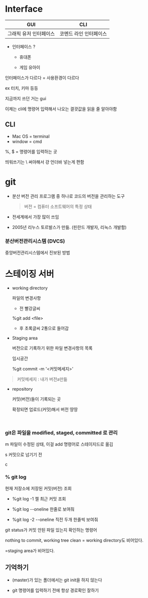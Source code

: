# Interface


| GUI                    | CLI                    |
| ---------------------- | ---------------------- |
| 그래픽 유저 인터페이스 | 코멘드 라인 인터페이스 |

* 인터페이스 ?
  * 휴대폰 
  
  * 게임 유아이
  
    

인터페이스가 다르다 = 사용환경이 다르다 

ex 터치, 키마 등등 



지금까지 쓰던 거는 gui 

이제는 cli에 명령어 입력해서 나오는 결괏값을 읽을 줄 알아야함 



## CLI

* Mac OS = terminal
* window = cmd



%, $ = 명령어를 입력하는 곳

띄워쓰기는 \ 써야해서 걍 언더바 넣는게 편함 



# git

* 분산 버전 관리 프로그램 중 하나로 코드의 버전을 관리하는 도구

  > 버전 = 컴퓨터 소프트웨어의 특정 상태

* 전세계에서 가장 많이 쓰임 

* 2005년 리누스 토르발스가 만듦. (핀란드 개발자, 리눅스 개발함)



### 분산버전관리시스템 (DVCS)

중앙버전관리시스템에서 진보된 방법



# 스테이징 서버

* working directory

  파일의 변경사항 

  

  * 전 빨강글씨 

  %git add \<file>

  * 후 초록글씨 2통으로 들어감 

* Staging area 

  버전으로 기록하기 위한 파일 변경사항의 목록 

  임시공간

  

  

  %git commit -m '\<커밋메세지>'

> 커밋메세지 : 내가 버전a만듦 



* repository

  커밋(버전)들이 기록되는 곳

  확정되면 업로드(커밋)해서 버전 땅땅

​	

### git은 파일을 modified, staged, committed 로 관리

m 파일이 수정된 상태, 이걸 add 명령어로 스테이지드로 옮김 

s 커밋으로 넘기기 전 

c 



### % git log

현재 저장소에 저장된 커밋(버전) 조회 

* %git log -1 젤 최근 커밋 조회 

* %git log --oneline 한줄로 보여줘 

* %git log -2 --oneline 직전 두개 한줄씩 보여줘 



git status가 커밋 안된 파일 있는지 확인하는 명령어 

nothing to commit,  working tree clean = working directory도 비어있다. 

 =staging area가 비어있다. 



## 기억하기 

* (master)가 있는 폴더에서는 git init을 하지 않는다 

* git 명령어를 입력하기 전에 항상 경로확인 잘하기 

  

 


